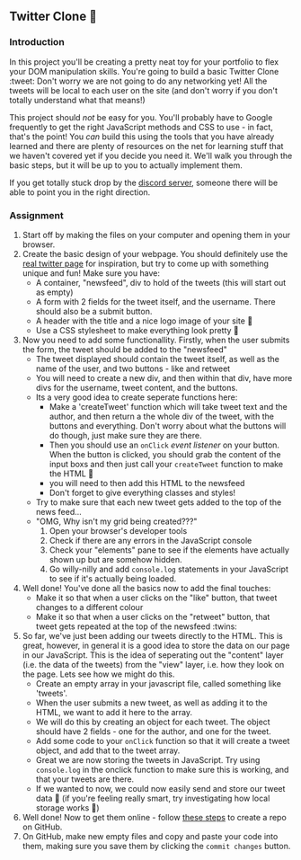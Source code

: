 ## Twitter Clone :robot:

### Introduction

In this project you'll be creating a pretty neat toy for your portfolio to flex your DOM manipulation skills. You're going to build a basic Twitter Clone :tweet: Don't worry we are not going to do any networking yet! All the tweets will be local to each user on the site (and don't worry if you don't totally understand what that means!)

This project should _not_ be easy for you. You'll probably have to Google frequently to get the right JavaScript methods and CSS to use - in fact, that's the point! You _can_ build this using the tools that you have already learned and there are plenty of resources on the net for learning stuff that we haven't covered yet if you decide you need it. We'll walk you through the basic steps, but it will be up to you to actually implement them.

If you get totally stuck drop by the [discord server](https://discord.gg/XBgJHZDJP8), someone there will be able to point you in the right direction.

### Assignment

<div class="lesson-content__panel" markdown="1">

1. Start off by making the files on your computer and opening them in your browser.
2. Create the basic design of your webpage. You should definitely use the [real twitter page](https://twitter.com) for inspiration, but try to come up with something unique and fun! Make sure you have:
   - A container, "newsfeed", div to hold of the tweets (this will start out as empty)
   - A form with 2 fields for the tweet itself, and the username. There should also be a submit button.
   - A header with the title and a nice logo image of your site :eyes:
   - Use a CSS stylesheet to make everything look pretty :dancer:
3. Now you need to add some functionallity. Firstly, when the user submits the form, the tweet should be added to the "newsfeed"
   - The tweet displayed should contain the tweet itself, as well as the name of the user, and two buttons - like and retweet
   - You will need to create a new div, and then within that div, have more divs for the username, tweet content, and the buttons.
   - Its a very good idea to create seperate functions here:
     - Make a 'createTweet' function which will take tweet text and the author, and then return a the whole div of the tweet, with the buttons and everything. Don't worry about what the buttons will do though, just make sure they are there.
     - Then you should use an `onClick` _event listener_ on your button. When the button is clicked, you should grab the content of the input boxs and then just call your `createTweet` function to make the HTML :tada:
     - you will need to then add this HTML to the newsfeed
     - Don't forget to give everything classes and styles!
   - Try to make sure that each new tweet gets added to the top of the news feed...
   - "OMG, Why isn't my grid being created???"
     1. Open your browser's developer tools
     2. Check if there are any errors in the JavaScript console
     3. Check your "elements" pane to see if the elements have actually shown up but are somehow hidden.
     4. Go willy-nilly and add `console.log` statements in your JavaScript to see if it's actually being loaded.
4. Well done! You've done all the basics now to add the final touches:
   - Make it so that when a user clicks on the "like" button, that tweet changes to a different colour
   - Make it so that when a user clicks on the "retweet" button, that tweet gets repeated at the top of the newsfeed :twins:
5. So far, we've just been adding our tweets directly to the HTML. This is great, however, in general it is a good idea to store the data on our page in our JavaScript. This is the idea of seperating out the "content" layer (i.e. the data of the tweets) from the "view" layer, i.e. how they look on the page. Lets see how we might do this.
   - Create an empty array in your javascript file, called something like 'tweets'.
   - When the user submits a new tweet, as well as adding it to the HTML, we want to add it here to the array.
   - We will do this by creating an object for each tweet. The object should have 2 fields - one for the author, and one for the tweet.
   - Add some code to your `onClick` function so that it will create a tweet object, and add that to the tweet array.
   - Great we are now storing the tweets in JavaScript. Try using `console.log` in the onclick function to make sure this is working, and that your tweets are there.
   - If we wanted to now, we could now easily send and store our tweet data :tada: (if you're feeling really smart, try investigating how local storage works :eyes:)
6. Well done! Now to get them online - follow [these steps](https://help.github.com/en/articles/create-a-repo) to create a repo on GitHub.
7. On GitHub, make new empty files and copy and paste your code into them, making sure you save them by clicking the `commit changes` button.

</div>
